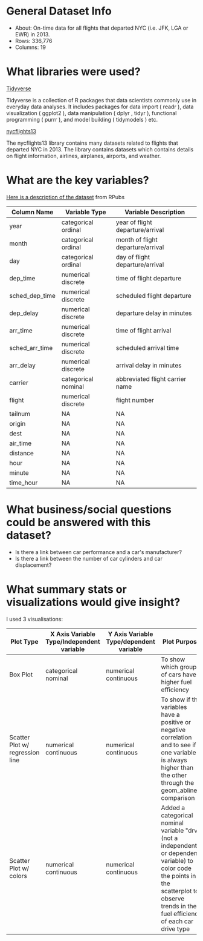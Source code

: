 # General Dataset Info

* About: On-time data for all flights that departed NYC (i.e. JFK, LGA or EWR) in 2013.
* Rows: 336,776
* Columns: 19

# What libraries were used?

<ins> Tidyverse </ins>

Tidyverse is a collection of R packages that data scientists commonly use in everyday data analyses. It includes packages for data import ( readr ), data visualization ( ggplot2 ), data manipulation ( dplyr , tidyr ), functional programming ( purrr ), and model building ( tidymodels ) etc.

<ins> nycflights13 </ins>

The nycflights13 library contains many datasets related to flights that departed NYC in 2013. The library contains datasets which contains details on flight information, airlines, airplanes, airports, and weather. 

# What are the key variables?

[Here is a description of the dataset](https://rpubs.com/shailesh/mpg-exploration) from RPubs


| Column Name  | Variable Type | Variable Description |
| ------------- | ------------- | ------------- |
| year  | categorical ordinal  | year of flight departure/arrival  |
| month  | categorical ordinal  | month of flight departure/arrival  |
| day  | categorical ordinal  | day of flight departure/arrival  |
| dep_time  | numerical discrete  | time of flight departure  |
| sched_dep_time  | numerical discrete  | scheduled flight departure  |
| dep_delay  | numerical discrete  | departure delay in minutes  |
| arr_time  | numerical discrete  | 	time of flight arrival  |
| sched_arr_time  | numerical discrete  | scheduled arrival time|
| arr_delay  | numerical discrete  | arrival delay in minutes  |
| carrier  | categorical nominal  | abbreviated flight carrier name  |
| flight  | numerical discrete  | flight number |
| tailnum  | NA  | NA |
| origin  | NA  | NA |
| dest  | NA  | NA |
| air_time  | NA  | NA |
| distance  | NA  | NA |
| hour  | NA  | NA |
| minute  | NA  | NA |
| time_hour  | NA  | NA |

# What business/social questions could be answered with this dataset?

* Is there a link between car performance and a car's manufacturer?
* Is there a link between the number of car cylinders and car displacement?

# What summary stats or visualizations would give insight?

I used 3 visualisations:

| Plot Type  | X Axis Variable Type/Independent variable | Y Axis Variable Type/dependent variable | Plot Purpose |
| ------------- | ------------- | ------------- | ------------- |
| Box Plot  | categorical nominal  | numerical continuous  | To show which groups of cars have higher fuel efficiency |
| Scatter Plot w/ regression line  | numerical continuous  | numerical continuous  | To show if the variables have a positive or negative correlation and to see if one variable is always higher than the other through the geom_abline() comparison |
| Scatter Plot w/ colors  | numerical continuous  | numerical continuous  | Added a categorical nominal variable "drv" (not a independent or dependent variable) to color code the points in the scatterplot to observe trends in the fuel efficiency of each car drive type |

